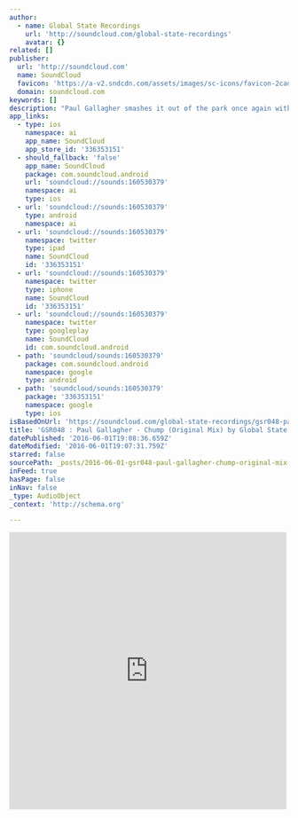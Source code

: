 ```yaml
---
author:
  - name: Global State Recordings
    url: 'http://soundcloud.com/global-state-recordings'
    avatar: {}
related: []
publisher:
  url: 'http://soundcloud.com'
  name: SoundCloud
  favicon: 'https://a-v2.sndcdn.com/assets/images/sc-icons/favicon-2cadd14b.ico'
  domain: soundcloud.com
keywords: []
description: "Paul Gallagher smashes it out of the park once again with this awesome EP of heavy duty tech weaponry... Chump is locked & loaded with heavy beats, old skool synths & a speaker rattling bassline that's had the fist pumping brigade out in force on all the dancefloors where its been played."
app_links:
  - type: ios
    namespace: ai
    app_name: SoundCloud
    app_store_id: '336353151'
  - should_fallback: 'false'
    app_name: SoundCloud
    package: com.soundcloud.android
    url: 'soundcloud://sounds:160530379'
    namespace: ai
    type: ios
  - url: 'soundcloud://sounds:160530379'
    type: android
    namespace: ai
  - url: 'soundcloud://sounds:160530379'
    namespace: twitter
    type: ipad
    name: SoundCloud
    id: '336353151'
  - url: 'soundcloud://sounds:160530379'
    namespace: twitter
    type: iphone
    name: SoundCloud
    id: '336353151'
  - url: 'soundcloud://sounds:160530379'
    namespace: twitter
    type: googleplay
    name: SoundCloud
    id: com.soundcloud.android
  - path: 'soundcloud/sounds:160530379'
    package: com.soundcloud.android
    namespace: google
    type: android
  - path: 'soundcloud/sounds:160530379'
    package: '336353151'
    namespace: google
    type: ios
isBasedOnUrl: 'https://soundcloud.com/global-state-recordings/gsr048-paul-gallagher-chump'
title: 'GSR048 : Paul Gallagher - Chump (Original Mix) by Global State Recordings'
datePublished: '2016-06-01T19:08:36.659Z'
dateModified: '2016-06-01T19:07:31.759Z'
starred: false
sourcePath: _posts/2016-06-01-gsr048-paul-gallagher-chump-original-mix-by-global-sta.md
inFeed: true
hasPage: false
inNav: false
_type: AudioObject
_context: 'http://schema.org'

---
```

<iframe src="https://cdn.embedly.com/widgets/media.html?src=https%3A%2F%2Fw.soundcloud.com%2Fplayer%2F%3Fvisual%3Dtrue%26url%3Dhttp%253A%252F%252Fapi.soundcloud.com%252Ftracks%252F160530379%26show_artwork%3Dtrue&amp;url=https%3A%2F%2Fsoundcloud.com%2Fglobal-state-recordings%2Fgsr048-paul-gallagher-chump&amp;image=http%3A%2F%2Fi1.sndcdn.com%2Fartworks-000086377350-h0stmo-t500x500.jpg&amp;key=b7d04c9b404c499eba89ee7072e1c4f7&amp;type=text%2Fhtml&amp;schema=soundcloud" width="500" height="500" scrolling="no" frameborder="0" allowfullscreen="" style=""></iframe>